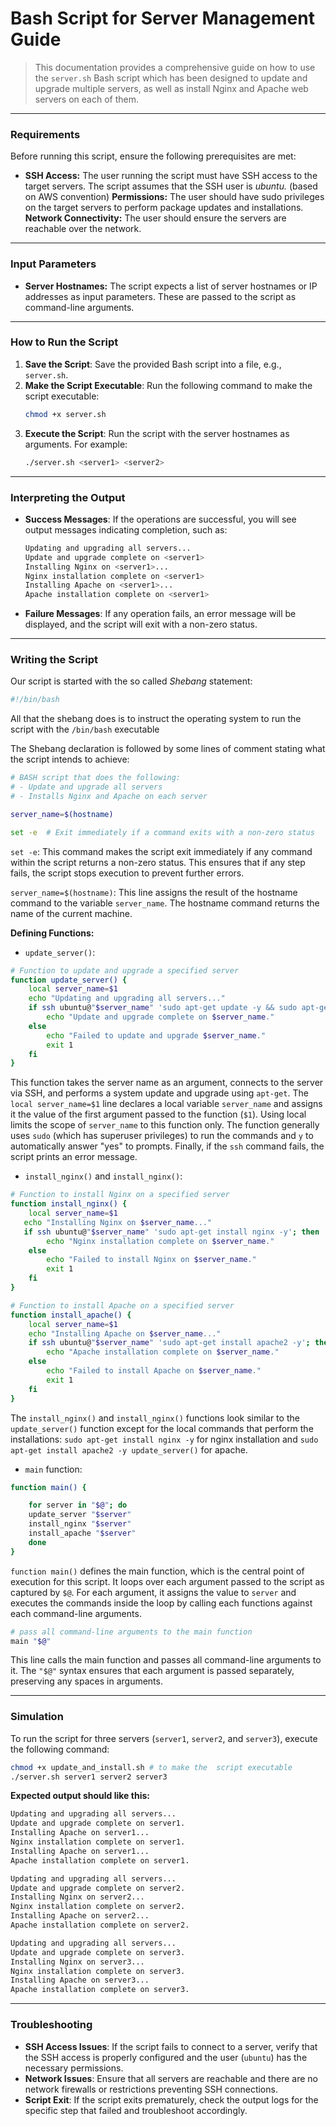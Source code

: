 # Bash Script for Server Management Guide

> This documentation provides a comprehensive guide on how to use the `server.sh` Bash script which has been designed to update and upgrade multiple servers, as well as install Nginx and Apache web servers on each of them.

---

### Requirements

Before running this script, ensure the following prerequisites are met:

- **SSH Access:** The user running the script must have SSH access to the target servers. The script assumes that the SSH user is *ubuntu.* (based on AWS convention)
**Permissions:** The user should have sudo privileges on the target servers to perform package updates and installations.
**Network Connectivity:** The user should ensure the servers are reachable over the network.

---
### Input Parameters

- **Server Hostnames:** The script expects a list of server hostnames or IP addresses as input parameters. These are passed to the script as command-line arguments.

---

### How to Run the Script

1. **Save the Script**: Save the provided Bash script into a file, e.g., `server.sh`.
2. **Make the Script Executable**: Run the following command to make the script executable:
   ```bash
   chmod +x server.sh
   ```
3. **Execute the Script**: Run the script with the server hostnames as arguments. For example:
   ```bash
   ./server.sh <server1> <server2>
   ```
---

### Interpreting the Output

- **Success Messages**: If the operations are successful, you will see output messages indicating completion, such as:

  ```bash
  Updating and upgrading all servers...
  Update and upgrade complete on <server1>
  Installing Nginx on <server1>...
  Nginx installation complete on <server1>
  Installing Apache on <server1>...
  Apache installation complete on <server1>
  ```

- **Failure Messages**: If any operation fails, an error message will be displayed, and the script will exit with a non-zero status.

---

### Writing the Script

Our script is started with the so called *Shebang* statement:

```bash
#!/bin/bash
```

All that the shebang does is to instruct the operating system to run the
script with the `/bin/bash` executable

The Shebang declaration is followed by some lines of comment stating what the script intends to achieve:

```bash
# BASH script that does the following:
# - Update and upgrade all servers
# - Installs Nginx and Apache on each server
```

```bash
server_name=$(hostname)

set -e  # Exit immediately if a command exits with a non-zero status
```
`set -e`: This command makes the script exit immediately if any command within the script returns a non-zero status. This ensures that if any step fails, the script stops execution to prevent further errors.

`server_name=$(hostname)`: This line assigns the result of the hostname command to the variable `server_name`. The hostname command returns the name of the current machine.

**Defining Functions:**

- `update_server()`: 

```bash
# Function to update and upgrade a specified server
function update_server() {
    local server_name=$1
    echo "Updating and upgrading all servers..."
    if ssh ubuntu@"$server_name" 'sudo apt-get update -y && sudo apt-get upgrade -y'; then
        echo "Update and upgrade complete on $server_name."
    else
        echo "Failed to update and upgrade $server_name."
        exit 1
    fi
}
```
This function takes the server name as an argument, connects to the server via SSH, and performs a system update and upgrade using `apt-get`. The `local server_name=$1` line declares a local variable `server_name` and assigns it the value of the first argument passed to the function (`$1`). Using local limits the scope of `server_name` to this function only. The function generally uses `sudo` (which has superuser privileges) to run the commands and `y` to automatically answer "yes" to prompts. Finally, if the `ssh` command fails, the script prints an error message.


- `install_nginx()` and `install_nginx()`:

```bash
# Function to install Nginx on a specified server
function install_nginx() {
    local server_name=$1
   echo "Installing Nginx on $server_name..."
   if ssh ubuntu@"$server_name" 'sudo apt-get install nginx -y'; then
        echo "Nginx installation complete on $server_name."
    else
        echo "Failed to install Nginx on $server_name."
        exit 1
    fi
}

# Function to install Apache on a specified server
function install_apache() {
    local server_name=$1
    echo "Installing Apache on $server_name..."
    if ssh ubuntu@"$server_name" 'sudo apt-get install apache2 -y'; then
        echo "Apache installation complete on $server_name."
    else
        echo "Failed to install Apache on $server_name."
        exit 1
    fi
}
```

The `install_nginx()` and `install_nginx()` functions look similar to the `update_server()` function except for the local commands that perform the installations: `sudo apt-get install nginx -y` for nginx installation and `sudo apt-get install apache2 -y update_server()` for apache.

- `main` function:

```bash
function main() {

    for server in "$@"; do
    update_server "$server"
    install_nginx "$server"
    install_apache "$server"
    done
}
```

`function main()` defines the main function, which is the central point of execution for this script. It loops over each argument passed to the script as captured by `$@`. For each argument, it assigns the value to `server` and executes the commands inside the loop by calling each functions against each command-line arguments.

```bash
# pass all command-line arguments to the main function
main "$@"
```
This line calls the main function and passes all command-line arguments to it. The `"$@"` syntax ensures that each argument is passed separately, preserving any spaces in arguments.

---

### Simulation

To run the script for three servers (`server1`, `server2`, and `server3`), execute the following command:

```bash
chmod +x update_and_install.sh # to make the  script executable
./server.sh server1 server2 server3
```

**Expected output should like this:**

```bash
Updating and upgrading all servers...
Update and upgrade complete on server1.
Installing Apache on server1...
Nginx installation complete on server1.
Installing Apache on server1...
Apache installation complete on server1.

Updating and upgrading all servers...
Update and upgrade complete on server2.
Installing Nginx on server2...
Nginx installation complete on server2.
Installing Apache on server2...
Apache installation complete on server2.

Updating and upgrading all servers...
Update and upgrade complete on server3.
Installing Nginx on server3...
Nginx installation complete on server3.
Installing Apache on server3...
Apache installation complete on server3.
```
---

### Troubleshooting

- **SSH Access Issues**: If the script fails to connect to a server, verify that the SSH access is properly configured and the user (`ubuntu`) has the necessary permissions.
- **Network Issues**: Ensure that all servers are reachable and there are no network firewalls or restrictions preventing SSH connections.
- **Script Exit**: If the script exits prematurely, check the output logs for the specific step that failed and troubleshoot accordingly.